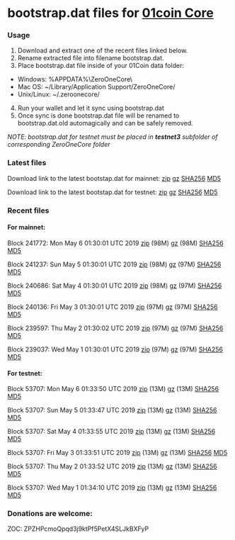 # bootstrap.dat files for [01coin Core](https://01coin.io)

### Usage

1. Download and extract one of the recent files linked below.
2. Rename extracted file into filename bootstrap.dat.
3. Place bootstrap.dat file inside of your 01Coin data folder:
 - Windows: %APPDATA%\ZeroOneCore\
 - Mac OS: ~/Library/Application Support/ZeroOneCore/
 - Unix/Linux: ~/.zeroonecore/
4. Run your wallet and let it sync using bootstrap.dat
5. Once sync is done bootstrap.dat file will be renamed to bootstrap.dat.old automagically and can be safely removed.

_NOTE: bootstrap.dat for testnet must be placed in **testnet3** subfolder of corresponding ZeroOneCore folder_

### Latest files
Download link to the latest bootstap.dat for mainnet: [zip](https://files.01coin.io/mainnet/bootstrap.dat.zip) [gz](https://files.01coin.io/mainnet/bootstrap.dat.tar.gz) [SHA256](https://files.01coin.io/mainnet/sha256.txt) [MD5](https://files.01coin.io/mainnet/md5.txt)

Download link to the latest bootstap.dat for testnet: [zip](https://files.01coin.io/testnet/bootstrap.dat.zip) [gz](https://files.01coin.io/testnet/bootstrap.dat.tar.gz) [SHA256](https://files.01coin.io/testnet/sha256.txt) [MD5](https://files.01coin.io/testnet/md5.txt)

### Recent files

#### For mainnet:

Block 241772: Mon May  6 01:30:01 UTC 2019 [zip](https://files.01coin.io/mainnet/2019-05-06/bootstrap.dat.zip) (98M) [gz](https://files.01coin.io/mainnet/2019-05-06/bootstrap.dat.tar.gz) (98M) [SHA256](https://files.01coin.io/mainnet/2019-05-06/sha256.txt) [MD5](https://files.01coin.io/mainnet/2019-05-06/md5.txt)

Block 241237: Sun May  5 01:30:01 UTC 2019 [zip](https://files.01coin.io/mainnet/2019-05-05/bootstrap.dat.zip) (98M) [gz](https://files.01coin.io/mainnet/2019-05-05/bootstrap.dat.tar.gz) (97M) [SHA256](https://files.01coin.io/mainnet/2019-05-05/sha256.txt) [MD5](https://files.01coin.io/mainnet/2019-05-05/md5.txt)

Block 240686: Sat May  4 01:30:01 UTC 2019 [zip](https://files.01coin.io/mainnet/2019-05-04/bootstrap.dat.zip) (98M) [gz](https://files.01coin.io/mainnet/2019-05-04/bootstrap.dat.tar.gz) (97M) [SHA256](https://files.01coin.io/mainnet/2019-05-04/sha256.txt) [MD5](https://files.01coin.io/mainnet/2019-05-04/md5.txt)

Block 240136: Fri May  3 01:30:01 UTC 2019 [zip](https://files.01coin.io/mainnet/2019-05-03/bootstrap.dat.zip) (97M) [gz](https://files.01coin.io/mainnet/2019-05-03/bootstrap.dat.tar.gz) (97M) [SHA256](https://files.01coin.io/mainnet/2019-05-03/sha256.txt) [MD5](https://files.01coin.io/mainnet/2019-05-03/md5.txt)

Block 239597: Thu May  2 01:30:02 UTC 2019 [zip](https://files.01coin.io/mainnet/2019-05-02/bootstrap.dat.zip) (97M) [gz](https://files.01coin.io/mainnet/2019-05-02/bootstrap.dat.tar.gz) (97M) [SHA256](https://files.01coin.io/mainnet/2019-05-02/sha256.txt) [MD5](https://files.01coin.io/mainnet/2019-05-02/md5.txt)

Block 239037: Wed May  1 01:30:01 UTC 2019 [zip](https://files.01coin.io/mainnet/2019-05-01/bootstrap.dat.zip) (97M) [gz](https://files.01coin.io/mainnet/2019-05-01/bootstrap.dat.tar.gz) (97M) [SHA256](https://files.01coin.io/mainnet/2019-05-01/sha256.txt) [MD5](https://files.01coin.io/mainnet/2019-05-01/md5.txt)


#### For testnet:

Block 53707: Mon May  6 01:33:50 UTC 2019 [zip](https://files.01coin.io/testnet/2019-05-06/bootstrap.dat.zip) (13M) [gz](https://files.01coin.io/testnet/2019-05-06/bootstrap.dat.tar.gz) (13M) [SHA256](https://files.01coin.io/testnet/2019-05-06/sha256.txt) [MD5](https://files.01coin.io/testnet/2019-05-06/md5.txt)

Block 53707: Sun May  5 01:33:47 UTC 2019 [zip](https://files.01coin.io/testnet/2019-05-05/bootstrap.dat.zip) (13M) [gz](https://files.01coin.io/testnet/2019-05-05/bootstrap.dat.tar.gz) (13M) [SHA256](https://files.01coin.io/testnet/2019-05-05/sha256.txt) [MD5](https://files.01coin.io/testnet/2019-05-05/md5.txt)

Block 53707: Sat May  4 01:33:55 UTC 2019 [zip](https://files.01coin.io/testnet/2019-05-04/bootstrap.dat.zip) (13M) [gz](https://files.01coin.io/testnet/2019-05-04/bootstrap.dat.tar.gz) (13M) [SHA256](https://files.01coin.io/testnet/2019-05-04/sha256.txt) [MD5](https://files.01coin.io/testnet/2019-05-04/md5.txt)

Block 53707: Fri May  3 01:33:51 UTC 2019 [zip](https://files.01coin.io/testnet/2019-05-03/bootstrap.dat.zip) (13M) [gz](https://files.01coin.io/testnet/2019-05-03/bootstrap.dat.tar.gz) (13M) [SHA256](https://files.01coin.io/testnet/2019-05-03/sha256.txt) [MD5](https://files.01coin.io/testnet/2019-05-03/md5.txt)

Block 53707: Thu May  2 01:33:52 UTC 2019 [zip](https://files.01coin.io/testnet/2019-05-02/bootstrap.dat.zip) (13M) [gz](https://files.01coin.io/testnet/2019-05-02/bootstrap.dat.tar.gz) (13M) [SHA256](https://files.01coin.io/testnet/2019-05-02/sha256.txt) [MD5](https://files.01coin.io/testnet/2019-05-02/md5.txt)

Block 53707: Wed May  1 01:34:10 UTC 2019 [zip](https://files.01coin.io/testnet/2019-05-01/bootstrap.dat.zip) (13M) [gz](https://files.01coin.io/testnet/2019-05-01/bootstrap.dat.tar.gz) (13M) [SHA256](https://files.01coin.io/testnet/2019-05-01/sha256.txt) [MD5](https://files.01coin.io/testnet/2019-05-01/md5.txt)


### Donations are welcome:

ZOC: ZPZHPcmoQpqd3j9ktPf5PetX4SLJkBXFyP
